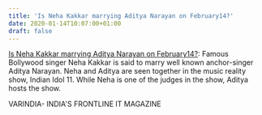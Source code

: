 ```yaml
---
title: 'Is Neha Kakkar marrying Aditya Narayan on February14?'
date: 2020-01-14T10:07:00+01:00
draft: false
---
```


[Is Neha Kakkar marrying Aditya Narayan on February14?](https://varindia.com/news/is-neha-kakkar-marrying-aditya-narayan-on-february14#.Xh2E2GJbXyE.blogger): Famous Bollywood singer Neha Kakkar is said to marry well known anchor-singer Aditya Narayan. Neha and Aditya are seen together in the music reality show, Indian Idol 11. While Neha is one of the judges in the show, Aditya hosts the show.  
  
VARINDIA- INDIA'S FRONTLINE IT MAGAZINE